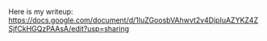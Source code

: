 Here is my writeup:
https://docs.google.com/document/d/1IuZGoosbVAhwvt2v4DjpIuAZYKZ4ZSjfCkHGQzPAAsA/edit?usp=sharing
